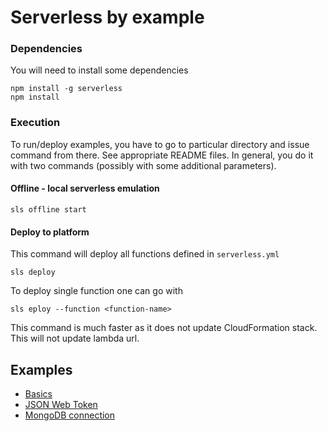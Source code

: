 # Serverless by example

### Dependencies 

You will need to install some dependencies 

```
npm install -g serverless
npm install
```

### Execution

To run/deploy examples, you have to go to particular directory and issue command from there. See appropriate README files.
In general, you do it with two commands (possibly with some additional parameters).

#### Offline - local serverless emulation

```
sls offline start 
```

#### Deploy to platform

This command will deploy all functions defined in `serverless.yml`

```
sls deploy
```
To deploy single function one can go with 

```
sls eploy --function <function-name>
```
This command is much faster as it does not update CloudFormation stack. This will not update lambda url.

## Examples 

- [Basics](functions/basics/)
- [JSON Web Token](functions/auth/jwt/)
- [MongoDB connection](functions/db/)